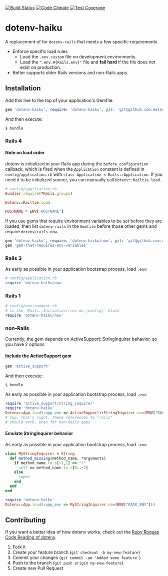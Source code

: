 [![Build Status](https://secure.travis-ci.org/metavida/dotenv-haiku.png)](https://travis-ci.org/metavida/dotenv-haiku)
[![Code Climate](https://codeclimate.com/github/metavida/dotenv-haiku/badges/gpa.svg)](https://codeclimate.com/github/metavida/dotenv-haiku)
[![Test Coverage](https://codeclimate.com/github/metavida/dotenv-haiku/badges/coverage.svg)](https://codeclimate.com/github/metavida/dotenv-haiku)

# dotenv-haiku

A replacement of for `dotenv-rails` that meets a few specific requirements

* Enforce specific load rules
  * Load the `.env.custom` file on development environments.
  * Load the `".env.#{Rails.env}"` file and **fail hard** if the file does not exist on production.
* Better supports older Rails versions and non-Rails apps.

## Installation

Add this line to the top of your application's Gemfile:

```ruby
gem 'dotenv-haiku', require: 'dotenv-haiku', git: 'git@github.com:metavida/dotenv-haiku.git'
```

And then execute:

```shell
$ bundle
```

### Rails 4

#### Note on load order

dotenv is initialized in your Rails app during the `before_configuration` callback, which is fired when the `Application` constant is defined in `config/application.rb` with `class Application < Rails::Application`. If you need it to be initialized sooner, you can manually call `Dotenv::Railtie.load`.

```ruby
# config/application.rb
Bundler.require(*Rails.groups)

Dotenv::Railtie.load

HOSTNAME = ENV['HOSTNAME']
```

If you use gems that require environment variables to be set before they are loaded, then list `dotenv-rails` in the `Gemfile` before those other gems and require `dotenv/rails-now`.

```ruby
gem 'dotenv-haiku', require: 'dotenv-haiku/now', git: 'git@github.com:metavida/dotenv-haiku.git'
gem 'gem-that-requires-env-variables'
```

### Rails 3

As early as possible in your application bootstrap process, load `.env`:

```ruby
# config/application.rb
require 'dotenv-haiku/now'
```

### Rails 1

```ruby
# config/environment.rb
# in the `Rails::Initializer.run do |config|` block
require 'dotenv-haiku/now'
```

### non-Rails

Currently, the gem depends on ActiveSupport::StringInquirer behavior, so you have 2 options

#### Include the ActiveSupport gem

```ruby
gem 'active_support'
```

And then execute:

```shell
$ bundle
```

As early as possible in your application bootstrap process, load `.env`:

```ruby
require 'active_support/string_inquirer'
require 'dotenv-haiku'
Dotenv::App.load(:app_env => ActiveSupport::StringInquirer.new(ENV["RACK_ENV"]))
# Yup, that's right. These references to "rails"
# should work, even for non-Rails apps
```

#### Emulate StringInquirer behavior

As early as possible in your application bootstrap process, load `.env`:

```ruby
class MyStringInquirer < String
  def method_missing(method_name, *arguments)
    if method_name.to_s[-1,1] == "?"
      self == method_name.to_s[0..-2]
    else
      super
    end
  end
end

require 'dotenv-haiku'
Dotenv::App.load(:app_env => MyStringInquirer.new(ENV["RACK_ENV"]))
```

## Contributing

If you want a better idea of how dotenv works, check out the [Ruby Rogues Code Reading of dotenv](https://www.youtube.com/watch?v=lKmY_0uY86s).

1. Fork it
2. Create your feature branch (`git checkout -b my-new-feature`)
3. Commit your changes (`git commit -am 'Added some feature'`)
4. Push to the branch (`git push origin my-new-feature`)
5. Create new Pull Request
